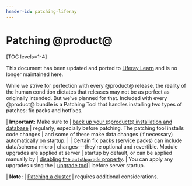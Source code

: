 ```yaml
---
header-id: patching-liferay
---
```


# Patching @product@

[TOC levels=1-4]

<aside class="alert alert-info">
  <span class="wysiwyg-color-blue120">This document has been updated and ported to <a href="https://learn.liferay.com/dxp/7.x/en/installation-and-upgrades/maintaining-a-liferay-dxp-installation/patching-liferay/patching-liferay.html">Liferay Learn</a> and is no longer maintained here.</span>
</aside>

While we strive for perfection with every @product@ release, the reality of the
human condition dictates that releases may not be as perfect as originally
intended. But we've planned for that. Included with every @product@ bundle is a
Patching Tool that handles installing two types of patches: fix packs and
hotfixes. 

| **Important:** Make sure to
| [back up your @product@ installation and database](/docs/7-0/deploy/-/knowledge_base/d/backing-up-a-liferay-installation)
| regularly, especially before patching. The patching tool installs code changes
| and some of these make data changes (if necessary) automatically on startup.
| 
| Certain fix packs (service packs) can include data/schema micro
| changes---they're optional and revertible. Module upgrades are applied at server
| startup by default, or can be applied manually by
| [disabling the `autoUpgrade` property](/docs/7-0/deploy/-/knowledge_base/d/running-the-upgrade-process#configuring-non-core-module-upgrades).
| You can apply any upgrades using the
| [upgrade tool](/docs/7-0/deploy/-/knowledge_base/d/upgrading-to-liferay-7)
| before server startup.

| **Note:**
| [Patching a cluster](/docs/7-0/deploy/-/knowledge_base/d/updating-a-cluster)
| requires additional considerations.
